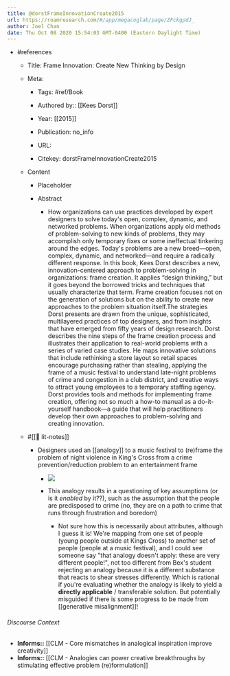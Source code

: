 ```yaml
---
title: @dorstFrameInnovationCreate2015
url: https://roamresearch.com/#/app/megacoglab/page/ZFckgpdJ_
author: Joel Chan
date: Thu Oct 08 2020 15:54:03 GMT-0400 (Eastern Daylight Time)
---
```


- #references

    - Title: Frame Innovation: Create New Thinking by Design

    - Meta:

        - Tags: #ref/Book

        - Authored by::  [[Kees Dorst]]

        - Year: [[2015]]

        - Publication: no_info

        - URL:

        - Citekey: dorstFrameInnovationCreate2015

    - Content

        - Placeholder

        - Abstract

            - How organizations can use practices developed by expert designers to solve today's open, complex, dynamic, and networked problems. When organizations apply old methods of problem-solving to new kinds of problems, they may accomplish only temporary fixes or some ineffectual tinkering around the edges. Today's problems are a new breed—open, complex, dynamic, and networked—and require a radically different response. In this book, Kees Dorst describes a new, innovation-centered approach to problem-solving in organizations: frame creation. It applies “design thinking,” but it goes beyond the borrowed tricks and techniques that usually characterize that term. Frame creation focuses not on the generation of solutions but on the ability to create new approaches to the problem situation itself.The strategies Dorst presents are drawn from the unique, sophisticated, multilayered practices of top designers, and from insights that have emerged from fifty years of design research. Dorst describes the nine steps of the frame creation process and illustrates their application to real-world problems with a series of varied case studies. He maps innovative solutions that include rethinking a store layout so retail spaces encourage purchasing rather than stealing, applying the frame of a music festival to understand late-night problems of crime and congestion in a club district, and creative ways to attract young employees to a temporary staffing agency. Dorst provides tools and methods for implementing frame creation, offering not so much a how-to manual as a do-it-yourself handbook—a guide that will help practitioners develop their own approaches to problem-solving and creating innovation.

    - #[[📝 lit-notes]]

        - Designers used an [[analogy]] to a music festival to (re)frame the problem of night violence in King's Cross from a crime prevention/reduction problem to an entertainment frame

            - ![](https://firebasestorage.googleapis.com/v0/b/firescript-577a2.appspot.com/o/imgs%2Fapp%2Fmegacoglab%2FqVXDfYkdwY.png?alt=media&token=d3ac4453-7581-4dc8-82ce-88ea330a1f0b)

            - This analogy results in a questioning of key assumptions (or is it *enabled* by it??), such as the assumption that the people are predisposed to crime (no, they are on a path to crime that runs through frustration and boredom)

                - Not sure how this is necessarily about attributes, although I guess it is! We're mapping from one set of people (young people outside at Kings Cross) to another set of people (people at a music festival), and I could see someone say "that analogy doesn't apply: these are very different people!", not too different from Bex's student rejecting an analogy because it is a different substance that reacts to shear stresses differently. Which is rational if you're evaluating whether the analogy is likely to yield a **directly applicable** / transferable solution. But potentially misguided if there is some progress to be made from [[generative misalignment]]!

###### Discourse Context

- **Informs::** [[CLM - Core mismatches in analogical inspiration improve creativity]]
- **Informs::** [[CLM - Analogies can power creative breakthroughs by stimulating effective problem (re)formulation]]
